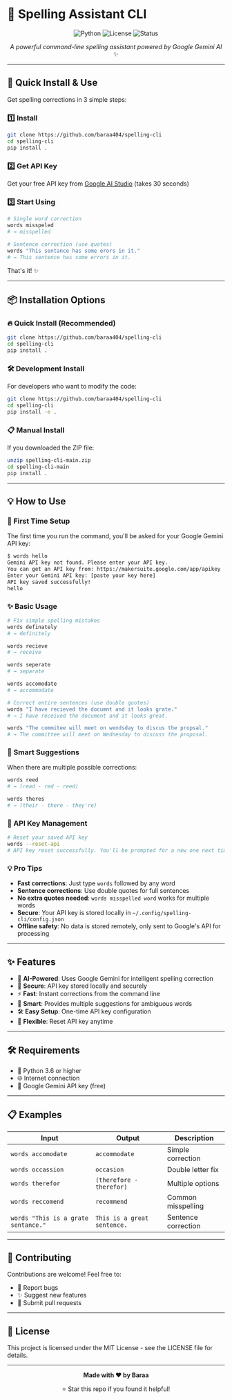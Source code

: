 # 📝 Spelling Assistant CLI

<div align="center">

![Python](https://img.shields.io/badge/python-3.6+-blue.svg)
![License](https://img.shields.io/badge/license-MIT-green.svg)
![Status](https://img.shields.io/badge/status-active-success.svg)

*A powerful command-line spelling assistant powered by Google Gemini AI* ✨

</div>

---

## 🚀 Quick Install & Use

Get spelling corrections in 3 simple steps:

### 1️⃣ Install
```bash
git clone https://github.com/baraa404/spelling-cli
cd spelling-cli
pip install .
```

### 2️⃣ Get API Key
Get your free API key from [Google AI Studio](https://makersuite.google.com/app/apikey) (takes 30 seconds)

### 3️⃣ Start Using
```bash
# Single word correction
words misspeled
# → misspelled

# Sentence correction (use quotes)
words "This sentance has some erors in it."
# → This sentence has some errors in it.
```

That's it! ✨

---

## 📦 Installation Options

### 🔥 Quick Install (Recommended)
```bash
git clone https://github.com/baraa404/spelling-cli
cd spelling-cli
pip install .
```

### 🛠️ Development Install
For developers who want to modify the code:
```bash
git clone https://github.com/baraa404/spelling-cli
cd spelling-cli
pip install -e .
```

### 📋 Manual Install
If you downloaded the ZIP file:
```bash
unzip spelling-cli-main.zip
cd spelling-cli-main
pip install .
```

---

## 💡 How to Use

### 🔧 First Time Setup
The first time you run the command, you'll be asked for your Google Gemini API key:

```bash
$ words hello
Gemini API key not found. Please enter your API key.
You can get an API key from: https://makersuite.google.com/app/apikey
Enter your Gemini API key: [paste your key here]
API key saved successfully!
hello
```

### ✨ Basic Usage
```bash
# Fix simple spelling mistakes
words definately
# → definitely

words recieve  
# → receive

words seperate
# → separate

words accomodate
# → accommodate

# Correct entire sentences (use double quotes)
words "I have recieved the documnt and it looks grate."
# → I have received the document and it looks great.

words "The commitee will meet on wendsday to discus the propsal."
# → The committee will meet on Wednesday to discuss the proposal.
```

### 🎯 Smart Suggestions
When there are multiple possible corrections:
```bash
words reed
# → (read - red - reed)

words theres
# → (their - there - they're)
```

### 🔄 API Key Management
```bash
# Reset your saved API key
words --reset-api
# API key reset successfully. You'll be prompted for a new one next time.
```

### 💡 Pro Tips
- **Fast corrections**: Just type `words` followed by any word
- **Sentence corrections**: Use double quotes for full sentences
- **No extra quotes needed**: `words misspelled word` works for multiple words
- **Secure**: Your API key is stored locally in `~/.config/spelling-cli/config.json`
- **Offline safety**: No data is stored remotely, only sent to Google's API for processing

---

## ✨ Features

- 🤖 **AI-Powered**: Uses Google Gemini for intelligent spelling correction
- 🔐 **Secure**: API key stored locally and securely
- ⚡ **Fast**: Instant corrections from the command line
- 🎯 **Smart**: Provides multiple suggestions for ambiguous words
- 🛠️ **Easy Setup**: One-time API key configuration
- 🔄 **Flexible**: Reset API key anytime

---

## 🛠️ Requirements

- 🐍 Python 3.6 or higher
- 🌐 Internet connection
- 🔑 Google Gemini API key (free)

---

## 📋 Examples

| Input | Output | Description |
|-------|--------|-------------|
| `words accomodate` | `accommodate` | Simple correction |
| `words occassion` | `occasion` | Double letter fix |
| `words therefor` | `(therefore - therefor)` | Multiple options |
| `words reccomend` | `recommend` | Common misspelling |
| `words "This is a grate sentance."` | `This is a great sentence.` | Sentence correction |

---

## 🤝 Contributing

Contributions are welcome! Feel free to:
- 🐛 Report bugs
- ✨ Suggest new features
- 🔧 Submit pull requests

---

## 📄 License

This project is licensed under the MIT License - see the LICENSE file for details.

---

<div align="center">

**Made with ❤️ by Baraa**

⭐ Star this repo if you found it helpful!

</div>
